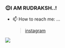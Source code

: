 ### 😊I AM RUDRAKSH..!
- 📫 How to reach me: ...
  >[instagram](https://www.instagram.com/rudrakshgupta20/)
<img src="https://github-readme-stats.vercel.app/api?username=Rudrakshh&&show_icons=true&title_color=ffffff&icon_color=bb2acf&text_color=daf7dc&bg_color=151515" />

